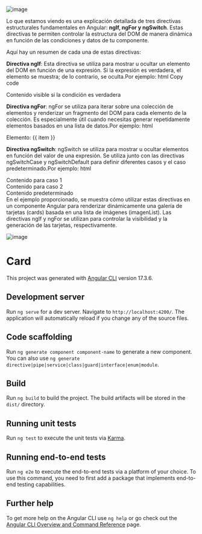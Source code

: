 ![image](https://github.com/rominarg/card_Angular17/assets/45200064/6acc45a1-c8f7-41cb-9b6d-a6fb3d58ec6b)

Lo que estamos viendo es una explicación detallada de tres directivas estructurales fundamentales en Angular: **ngIf, ngFor y ngSwitch**. Estas directivas te permiten controlar la estructura del DOM de manera dinámica en función de las condiciones y datos de tu componente.

Aquí hay un resumen de cada una de estas directivas:

**Directiva ngIf**: Esta directiva se utiliza para mostrar u ocultar un elemento del DOM en función de una expresión. Si la expresión es verdadera, el elemento se muestra; de lo contrario, se oculta.Por ejemplo:
html
Copy code
<div *ngIf="condicion">Contenido visible si la condición es verdadera</div>  

**Directiva ngFor**: ngFor se utiliza para iterar sobre una colección de elementos y renderizar un fragmento del DOM para cada elemento de la colección. Es especialmente útil cuando necesitas generar repetidamente elementos basados en una lista de datos.Por ejemplo:
html
<div *ngFor="let item of items">Elemento: {{ item }}</div>  

**Directiva ngSwitch**: ngSwitch se utiliza para mostrar u ocultar elementos en función del valor de una expresión. Se utiliza junto con las directivas ngSwitchCase y ngSwitchDefault para definir diferentes casos y el caso predeterminado.Por ejemplo:
html
<div [ngSwitch]="valor">
  <div *ngSwitchCase="1">Contenido para caso 1</div>
  <div *ngSwitchCase="2">Contenido para caso 2</div>
  <div *ngSwitchDefault>Contenido predeterminado</div>
</div>
En el ejemplo proporcionado, se muestra cómo utilizar estas directivas en un componente Angular para renderizar dinámicamente una galería de tarjetas (cards) basada en una lista de imágenes (imagenList). Las directivas ngIf y ngFor se utilizan para controlar la visibilidad y la generación de las tarjetas, respectivamente.

![image](https://github.com/rominarg/card_Angular17/assets/45200064/01f96b64-000c-4e53-bb7e-043052b29906)


# Card

This project was generated with [Angular CLI](https://github.com/angular/angular-cli) version 17.3.6.

## Development server

Run `ng serve` for a dev server. Navigate to `http://localhost:4200/`. The application will automatically reload if you change any of the source files.

## Code scaffolding

Run `ng generate component component-name` to generate a new component. You can also use `ng generate directive|pipe|service|class|guard|interface|enum|module`.

## Build

Run `ng build` to build the project. The build artifacts will be stored in the `dist/` directory.

## Running unit tests

Run `ng test` to execute the unit tests via [Karma](https://karma-runner.github.io).

## Running end-to-end tests

Run `ng e2e` to execute the end-to-end tests via a platform of your choice. To use this command, you need to first add a package that implements end-to-end testing capabilities.

## Further help

To get more help on the Angular CLI use `ng help` or go check out the [Angular CLI Overview and Command Reference](https://angular.io/cli) page.
